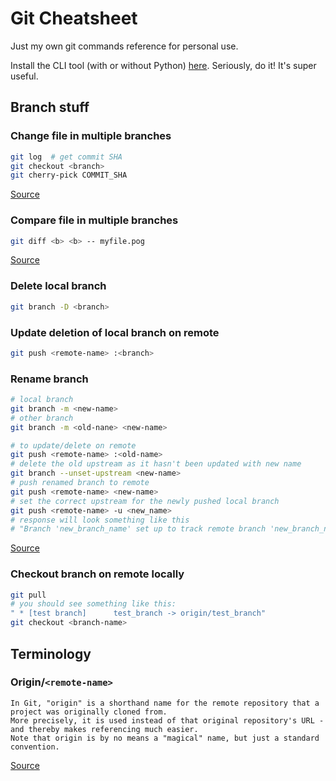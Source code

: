 # Git Cheatsheet

Just my own git commands reference for personal use.  

Install the CLI tool (with or without Python) [here](./INSTALL.md). Seriously, do it! It's super useful.

## Branch stuff

### Change file in multiple branches

```sh
git log  # get commit SHA
git checkout <branch>
git cherry-pick COMMIT_SHA
```
[Source](https://stackoverflow.com/questions/20555694/what-is-the-best-way-to-make-the-same-change-to-multiple-branches)

### Compare file in multiple branches

```sh
git diff <b> <b> -- myfile.pog
```
[Source](https://stackoverflow.com/questions/4099742/how-to-compare-files-from-two-different-branches)

### Delete local branch

```sh
git branch -D <branch>
```

### Update deletion of local branch on remote

```sh
git push <remote-name> :<branch>
```

### Rename branch

```sh
# local branch
git branch -m <new-name>
# other branch
git branch -m <old-nane> <new-name>

# to update/delete on remote
git push <remote-name> :<old-name>
# delete the old upstream as it hasn't been updated with new name
git branch --unset-upstream <new-name>
# push renamed branch to remote
git push <remote-name> <new-name>
# set the correct upstream for the newly pushed local branch
git push <remote-name> -u <new_name>
# response will look something like this
# "Branch 'new_branch_name' set up to track remote branch 'new_branch_name' from 'origin'."
```
[Source](https://stackoverflow.com/questions/30590083/how-do-i-rename-both-a-git-local-and-remote-branch-name)

### Checkout branch on remote locally

```sh
git pull
# you should see something like this:
" * [test branch]      test_branch -> origin/test_branch"
git checkout <branch-name>
```

## Terminology

### Origin/`<remote-name>`

```
In Git, "origin" is a shorthand name for the remote repository that a project was originally cloned from.
More precisely, it is used instead of that original repository's URL - and thereby makes referencing much easier.
Note that origin is by no means a "magical" name, but just a standard convention.
```
[Source](https://www.git-tower.com/learn/git/glossary/origin)

